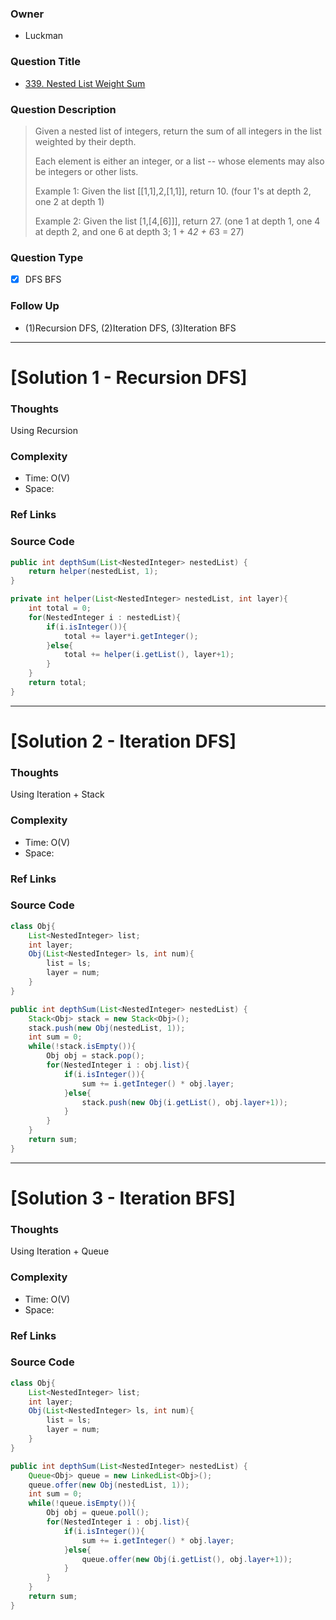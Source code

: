 ### Owner
- Luckman

### Question Title
- [339. Nested List Weight Sum](https://leetcode.com/problems/nested-list-weight-sum/)

### Question Description
> Given a nested list of integers, return the sum of all integers in the list weighted by their depth.
> 
> Each element is either an integer, or a list -- whose elements may also be integers or other lists.
>
> Example 1:
> Given the list [[1,1],2,[1,1]], return 10. (four 1's at depth 2, one 2 at depth 1)
>
> Example 2:
> Given the list [1,[4,[6]]], return 27. (one 1 at depth 1, one 4 at depth 2, and one 6 at depth 3; 1 + 4*2 + 6*3 = 27)


### Question Type
- [x] DFS BFS

### Follow Up
- (1)Recursion DFS, (2)Iteration DFS, (3)Iteration BFS

---------------------------------------------------------------------------
# [Solution 1 - Recursion DFS] 


### Thoughts
Using Recursion

### Complexity
- Time:  O(V)
- Space: 


### Ref Links


### Source Code
```java
public int depthSum(List<NestedInteger> nestedList) {
    return helper(nestedList, 1);
}

private int helper(List<NestedInteger> nestedList, int layer){
    int total = 0;
    for(NestedInteger i : nestedList){
        if(i.isInteger()){
            total += layer*i.getInteger();
        }else{
            total += helper(i.getList(), layer+1);
        }
    }
    return total;
}
```


---------------------------------------------------------------------------
# [Solution 2 - Iteration DFS] 


### Thoughts
Using Iteration + Stack

### Complexity
- Time:  O(V)
- Space: 


### Ref Links


### Source Code
```java
class Obj{
    List<NestedInteger> list;
    int layer;
    Obj(List<NestedInteger> ls, int num){
        list = ls;
        layer = num;
    }
}

public int depthSum(List<NestedInteger> nestedList) {
    Stack<Obj> stack = new Stack<Obj>();
    stack.push(new Obj(nestedList, 1));
    int sum = 0;
    while(!stack.isEmpty()){
        Obj obj = stack.pop();
        for(NestedInteger i : obj.list){
            if(i.isInteger()){
                sum += i.getInteger() * obj.layer;
            }else{
                stack.push(new Obj(i.getList(), obj.layer+1));
            }
        }
    }
    return sum;
}

```


---------------------------------------------------------------------------
# [Solution 3 - Iteration BFS] 


### Thoughts
Using Iteration + Queue

### Complexity
- Time:  O(V)
- Space: 


### Ref Links


### Source Code
```java
class Obj{
    List<NestedInteger> list;
    int layer;
    Obj(List<NestedInteger> ls, int num){
        list = ls;
        layer = num;
    }
}

public int depthSum(List<NestedInteger> nestedList) {
    Queue<Obj> queue = new LinkedList<Obj>();
    queue.offer(new Obj(nestedList, 1));
    int sum = 0;
    while(!queue.isEmpty()){
        Obj obj = queue.poll();
        for(NestedInteger i : obj.list){
            if(i.isInteger()){
                sum += i.getInteger() * obj.layer;
            }else{
                queue.offer(new Obj(i.getList(), obj.layer+1));
            }
        }
    }
    return sum;
}
```
